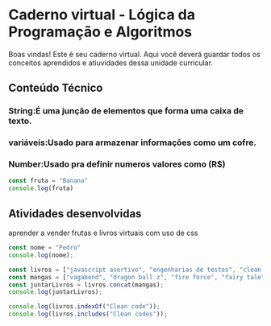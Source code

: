 # Caderno virtual - Lógica da Programação e Algoritmos
Boas vindas! Este é seu caderno virtual. Aqui você deverá guardar todos os conceitos aprendidos e atiuvidades dessa unidade curricular. 


## Conteúdo Técnico
### String:É uma junção de elementos que forma uma caixa de texto.
### variáveis:Usado para armazenar informações como um cofre.
### Number:Usado pra definir numeros valores como (R$)
```js
const fruta = "Banana"
console.log(fruta)
```

## Atividades desenvolvidas
aprender a vender frutas e livros virtuais com uso de css

```js
const nome = "Pedro"
console.log(nome);

```

```js
const livros = ["javascript asertivo", "engenharias de testes", "clean code", "scrum", "guia html e css3", "mongoDB"];
const mangas = ["vagabond", "dragon ball z", "fire force", "fairy tale", "blood lab"];
const juntarLivros = livros.concat(mangas);
console.log(juntarLivros);

console.log(livros.indexOf("Clean code"));
console.log(livros.includes("Clean codes"));
